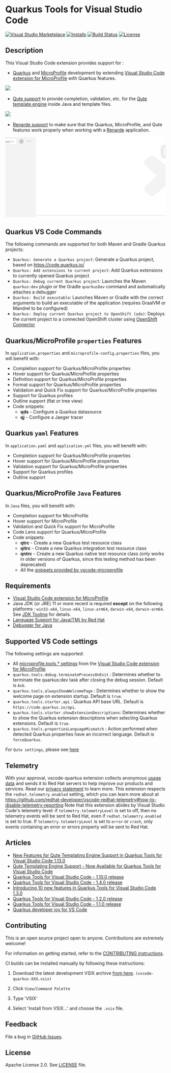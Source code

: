 # Quarkus Tools for Visual Studio Code

[![Visual Studio Marketplace](https://img.shields.io/visual-studio-marketplace/v/redhat.vscode-quarkus?style=for-the-badge&label=VS%20Marketplace&logo=visual-studio-code)](https://marketplace.visualstudio.com/items?itemName=redhat.vscode-quarkus)
[![Installs](https://img.shields.io/visual-studio-marketplace/i/redhat.vscode-quarkus?style=for-the-badge)](https://marketplace.visualstudio.com/items?itemName=redhat.vscode-quarkus)
[![Build Status](https://img.shields.io/github/actions/workflow/status/redhat-developer/vscode-quarkus/tests.yml?branch=master&style=for-the-badge&logo=github)](https://github.com/redhat-developer/vscode-quarkus/actions?query=branch%3Amaster)
[![License](https://img.shields.io/github/license/redhat-developer/vscode-quarkus?style=for-the-badge)](https://github.com/redhat-developer/vscode-quarkus/blob/master/LICENSE)

## Description

This Visual Studio Code extension provides support for :

 * [Quarkus](https://quarkus.io/) and [MicroProfile](https://github.com/eclipse/microprofile) development
by extending [Visual Studio Code extension for MicroProfile](https://github.com/redhat-developer/vscode-microprofile) with Quarkus features.

![](images/propertiesSupport.png)

 * [Qute support](docs/qute/README.md) to provide completion, validation, etc. for the [Qute template engine](https://quarkus.io/guides/qute-reference) inside Java and template files.

![](images/quteSupport.png)

 * [Renarde support](docs/renarde/README.md) to make sure that the Quarkus, MicroProfile, and Qute features work properly when working with a [Renarde](https://quarkiverse.github.io/quarkiverse-docs/quarkus-renarde/dev/index.html) application.

![](./docs/renarde/images/renarde-workspace-symbols.gif)

## Quarkus VS Code Commands
The following commands are supported for both Maven and Gradle Quarkus projects:

  * `Quarkus: Generate a Quarkus project`: Generate a Quarkus project, based on https://code.quarkus.io/
  * `Quarkus: Add extensions to current project`: Add Quarkus extensions to currently opened Quarkus project
  * `Quarkus: Debug current Quarkus project`: Launches the Maven `quarkus:dev` plugin or the Gradle `quarkusDev` command and automatically attaches a debugger
  * `Quarkus: Build executable`: Launches Maven or Gradle with the correct arguments to build an executable of the application (requires GraalVM or Mandrel to be configured)
  * `Quarkus: Deploy current Quarkus project to OpenShift (odo)`: Deploys the current project to a connected OpenShift cluster using [OpenShift Connector](https://github.com/redhat-developer/vscode-openshift-tools)

## Quarkus/MicroProfile `properties` Features

In `application.properties` and `microprofile-config.properties` files, you will benefit with:

  * Completion support for Quarkus/MicroProfile properties
  * Hover support for Quarkus/MicroProfile properties
  * Definition support for Quarkus/MicroProfile properties
  * Format support for Quarkus/MicroProfile properties
  * Validation and Quick Fix support for Quarkus/MicroProfile properties
  * Support for Quarkus profiles
  * Outline support (flat or tree view)
  * Code snippets:
    * **qds** - Configure a Quarkus datasource
    * **qj** - Configure a Jaeger tracer

## Quarkus `yaml` Features

In `application.yaml` and `application.yml` files, you will benefit with:

  * Completion support for Quarkus/MicroProfile properties
  * Hover support for Quarkus/MicroProfile properties
  * Validation support for Quarkus/MicroProfile properties
  * Support for Quarkus profiles
  * Outline support

## Quarkus/MicroProfile `Java` Features

In `Java` files, you will benefit with:

  * Completion support for MicroProfile
  * Hover support for MicroProfile
  * Validation and Quick Fix support for MicroProfile
  * Code Lens support for Quarkus/MicroProfile
  * Code snippets:
    * **qtrc** - Create a new Quarkus test resource class
    * **qitrc** - Create a new Quarkus integration test resource class
    * **qntrc** - Create a new Quarkus native test resource class (only works in older versions of Quarkus, since this testing method has been deprecated)
    * All the [snippets provided by vscode-microprofile](https://github.com/redhat-developer/vscode-microprofile#microprofile-java-features)

## Requirements

  * [Visual Studio Code extension for MicroProfile](https://github.com/redhat-developer/vscode-microprofile)
  * Java JDK (or JRE) 11 or more recent is required **except** on the following platforms : `win32-x64`, `linux-x64`, `linux-arm64`, `darwin-x64`, `darwin-arm64`. See [JDK Tooling](https://github.com/redhat-developer/vscode-java/#java-tooling-jdk) for details.
  * [Language Support for Java(TM) by Red Hat](https://marketplace.visualstudio.com/items?itemName=redhat.java)
  * [Debugger for Java](https://marketplace.visualstudio.com/items?itemName=vscjava.vscode-java-debug)

## Supported VS Code settings

The following settings are supported:

* All [microprofile.tools.* settings](https://github.com/redhat-developer/vscode-microprofile#supported-vs-code-settings) from the [Visual Studio Code extension for MicroProfile](https://github.com/redhat-developer/vscode-microprofile)
* `quarkus.tools.debug.terminateProcessOnExit` : Determines whether to terminate the quarkus:dev task after closing the debug session. Default is `Ask`.
* `quarkus.tools.alwaysShowWelcomePage` : Determines whether to show the welcome page on extension startup. Default is `true`.
* `quarkus.tools.starter.api` : Quarkus API base URL. Default is `https://code.quarkus.io/api`.
* `quarkus.tools.starter.showExtensionDescriptions`: Determines whether to show the Quarkus extension descriptions when selecting Quarkus extensions. Default is `true`.
* `quarkus.tools.propertiesLanguageMismatch` : Action performed when detected Quarkus properties have an incorrect language. Default is `forceQuarkus`.

For `Qute settings`, please see [here](docs/qute/README.md#settings)

## Telemetry

With your approval, vscode-quarkus extension collects anonymous [usage data](USAGE_DATA.md) and sends it to Red Hat servers to help improve our products and services.
Read our [privacy statement](https://developers.redhat.com/article/tool-data-collection) to learn more.
This extension respects the `redhat.telemetry.enabled` setting, which you can learn more about at https://github.com/redhat-developer/vscode-redhat-telemetry#how-to-disable-telemetry-reporting
Note that this extension abides by Visual Studio Code's telemetry level: if `telemetry.telemetryLevel` is set to off, then no telemetry events will be sent to Red Hat, even if `redhat.telemetry.enabled` is set to true. If `telemetry.telemetryLevel` is set to `error` or `crash`, only events containing an error or errors property will be sent to Red Hat.

## Articles

 * [New Features for Qute Templating Engine Support in Quarkus Tools for Visual Studio Code 1.13.0](https://quarkus.io/blog/vscode-quarkus-1.13.0-released/)
 * [Qute Templating Engine Support - Now Available for Quarkus Tools for Visual Studio Code](https://quarkus.io/blog/vscode-quarkus-1.10.0-qute/)
 * [Quarkus Tools for Visual Studio Code - 1.10.0 release](https://quarkus.io/blog/vscode-quarkus-1.10.0/)
 * [Quarkus Tools for Visual Studio Code - 1.4.0 release](https://quarkus.io/blog/vscode-quarkus-1.4.0/)
 * [Introducing 10 new features in Quarkus Tools for Visual Studio Code 1.3.0](https://quarkus.io/blog/vscode-quarkus-1.3.0/)
 * [Quarkus Tools for Visual Studio Code - 1.2.0 release](https://quarkus.io/blog/vscode-quarkus-1.2.0/)
 * [Quarkus Tools for Visual Studio Code - 1.1.0 release](https://quarkus.io/blog/vscode-quarkus-1.1.0/)
 * [Quarkus developer joy for VS Code](https://quarkus.io/blog/quarkus-developer-joy-for-vs-code/)

## Contributing

This is an open source project open to anyone. Contributions are extremely welcome!

For information on getting started, refer to the [CONTRIBUTING instructions](CONTRIBUTING.md).

CI builds can be installed manually by following these instructions:

  1) Download the latest development VSIX archive [from here](https://download.jboss.org/jbosstools/vscode/snapshots/vscode-quarkus/?C=M;O=D). `(vscode-quarkus-XXX.vsix)`

  2) Click `View/Command Palette`

  3) Type 'VSIX'

  4) Select 'Install from VSIX...' and choose the `.vsix` file.

## Feedback

File a bug in [GitHub Issues](https://github.com/redhat-developer/vscode-quarkus/issues).

## License

Apache License 2.0.
See [LICENSE](LICENSE) file.
